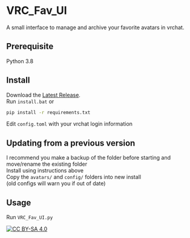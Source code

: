 # VRC_Fav_UI
A small interface to manage and archive your favorite avatars in vrchat.

## Prerequisite
Python 3.8

## Install
Download the [Latest Release](https://github.com/XDelta/VRC_Fav_UI/releases/latest/).<br>
Run `install.bat` or
```bash
pip install -r requirements.txt
```
Edit `config.toml` with your vrchat login information

## Updating from a previous version
I recommend you make a backup of the folder before starting and move/rename the existing folder<br>
Install using instructions above<br>
Copy the `avatars/` and `config/` folders into new install<br>
(old configs will warn you if out of date)<br>

## Usage
Run `VRC_Fav_UI.py`

[![CC BY-SA 4.0][cc-by-sa-shield]][cc-by-sa]

[cc-by-sa]: http://creativecommons.org/licenses/by-sa/4.0/
[cc-by-sa-shield]: https://img.shields.io/badge/License-CC%20BY--SA%204.0-lightgrey.svg